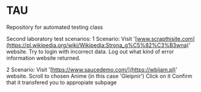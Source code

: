 # TAU

Repository for automated testing class

Second laboratory test scenarios:
1 Scenario:
Visit '[www.scrapthisite.com](https://pl.wikipedia.org/wiki/Wikipedia:Strona_g%C5%82%C3%B3wna)' website.
Try to login with incorrect data.
Log out what kind of error information website returned.

2 Scenario:
Visit '[https://www.saucedemo.com/](https://wbijam.pl)' website.
Scroll to chosen Anime (in this case 'Gleipnir')
Click on it
Confirm that it transfered you to appropiate subpage

